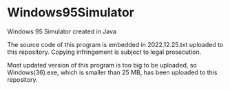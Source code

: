 # Windows95Simulator
Windows 95 Simulator created in Java

The source code of this program is embedded in 2022.12.25.txt uploaded to this repository. Copying infringement is subject to legal prosecution. 

Most updated version of this program is too big to be uploaded, so Windows(36).exe, which is smaller than 25 MB, has been uploaded to this repository.
